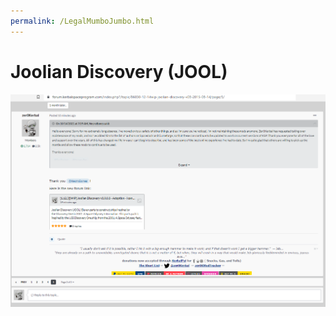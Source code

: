 ```yaml
---
permalink: /LegalMumboJumbo.html
---
```


<!--
LegalMumboJumbo.md v1.0.1.0
Joolian Discovery (JOOL) 
created: 01 Feb 2022
updated: 01 Feb 2022
-->

# Joolian Discovery (JOOL)

![Legal Mumbo Jumbo](FORUM-specific-permission.png)


<!-- this file CC BY-NC-ND 3.0 Unported by zer0Kerbal-->
